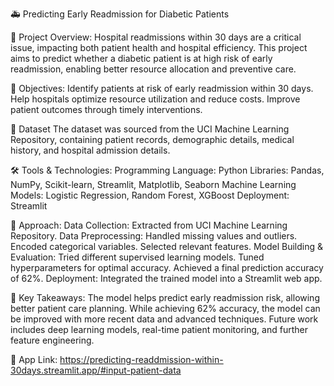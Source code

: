 🚑 Predicting Early Readmission for Diabetic Patients

📌 Project Overview: Hospital readmissions within 30 days are a critical issue, impacting both patient health and hospital efficiency. This project aims to predict whether a diabetic patient is at high risk of early readmission, enabling better resource allocation and preventive care.

🎯 Objectives: Identify patients at risk of early readmission within 30 days. Help hospitals optimize resource utilization and reduce costs. Improve patient outcomes through timely interventions.

📂 Dataset The dataset was sourced from the UCI Machine Learning Repository, containing patient records, demographic details, medical history, and hospital admission details.

🛠️ Tools & Technologies: Programming Language: Python Libraries: Pandas, NumPy, Scikit-learn, Streamlit, Matplotlib, Seaborn Machine Learning Models: Logistic Regression, Random Forest, XGBoost Deployment: Streamlit

🔬 Approach: Data Collection: Extracted from UCI Machine Learning Repository. Data Preprocessing: Handled missing values and outliers. Encoded categorical variables. Selected relevant features. Model Building & Evaluation: Tried different supervised learning models. Tuned hyperparameters for optimal accuracy. Achieved a final prediction accuracy of 62%. Deployment: Integrated the trained model into a Streamlit web app.

🌟 Key Takeaways: The model helps predict early readmission risk, allowing better patient care planning. While achieving 62% accuracy, the model can be improved with more recent data and advanced techniques. Future work includes deep learning models, real-time patient monitoring, and further feature engineering.

📌 App Link: https://predicting-readdmission-within-30days.streamlit.app/#input-patient-data
